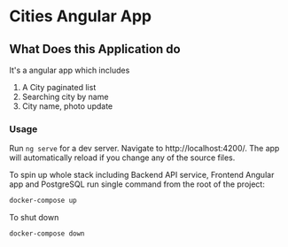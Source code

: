 # Cities Angular App

## What Does this Application do

It's a angular app which includes
1. A City paginated list 
2. Searching city by name
3. City name, photo update

### Usage
Run ```ng serve```  for a dev server. Navigate to http://localhost:4200/. The app will automatically reload if you change any of the source files.

To spin up whole stack including Backend API service, Frontend Angular app and PostgreSQL run single command from the root of the project:

```sh
docker-compose up
 ``` 

To shut down
```sh
docker-compose down
```
